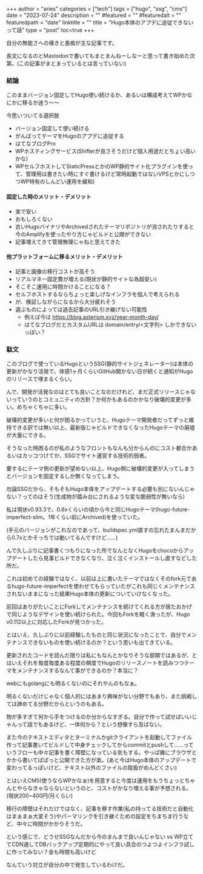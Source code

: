 +++
author = "aries"
categories = ["tech"]
tags = ["hugo", "ssg", "cms"]
date = "2023-07-24"
description = ""
#featured = ""
#featuredalt = ""
featuredpath = "date"
linktitle = ""
title = "Hugo本体のアプデに追従できないって話"
type = "post"
toc=true
+++

自分の無能さへの嘆きと愚痴が主な記事です。

長文になるのとMastodonで書いてもまとまんねーしなーと思って書き始めた次第。(この記事がまとまっているとは言っていない)

### 結論

このままバージョン固定してHugo使い続けるか、あるいは構成考えてWPかなにかに移るか迷う～～

今思いついてる選択肢
- バージョン固定して使い続ける
- がんばってテーマをHugoのアプデに追従する
- はてなブログPro
- WPホスティングサービス(Shifterが良さそうだけど個人用途だとちょい高いかな)
- WPセルフホストしてStaticPressとかのWP静的サイト化プラグインを使って、管理用は書きたい時にすぐ書けるけど常時起動ではないVPSとかにしつつWP特有のしんどい運用を緩和)

#### 固定した時のメリット・デメリット

- 楽で安い
- おもしろくない
- 古いHugoバイナリやArchivedされたテーマリポジトリが消されたりすると今のAmplifyを使ったやり方じゃビルドと公開ができない
- 記事増えてきて管理無理じゃねと思えてきた

#### 他プラットフォームに移るメリット・デメリット

- 記事と画像の移行コストが高そう
- リアルマネー固定費が増える(現状が静的サイトな為超安い)
- そこそこ運用に時間かけることになる？
- セルフホストするならちょっと楽しげなインフラを個人で考えられる
- が、検証しながらになるから大分疲れそう
- 選ぶものによっては過去記事のURL引き継げない可能性
  - 例えば今は https://blog.asterism.xyz/year-month-day/
  - はてなブログだとカスタムURLは domain/entry/<文字列> しかできないっぽい？

### 駄文

このブログで使っているHugoというSSG(静的サイトジェネレーター)は本体の更新がかなり活発で、体感1ヶ月くらいGitHub開かない日が続くと通知がHugoのリリースで埋まるくらい。

んで、開発が活発なのはとても良いことなのだけれど、まだ正式リリースじゃないっていうのとコミュニティの方針？か何かもあるのかかなり破壊的変更が多い。めちゃくちゃに多い。

破壊的変更が多いと何が困るかっていうと、Hugoテーマ開発者だってずっと維持できる訳では無い以上、最新版じゃビルドできなくなったHugoテーマの廃墟が大量にできる。

そうなった時困るのが私のようなフロントもなんも分からんのにコスト都合かあるいはカッコつけてか、SSGでサイト運営する技術的弱者。

要するにテーマ側の更新が望めない以上、Hugo側に破壊的変更が入ってしまうとバージョンを固定するしか無くなってしまう。

勿論SSGだから、そもそもHugo本体をアップデートする必要も別にないんじゃない？ってのはそう(生成物が踏み台にされるような変な脆弱性が無いなら)

私は現状v0.93.3で、0.6xくらいの頃から今と同じHugoテーマ(hugo-future-imperfect-slim。1年くらい前にArchived)を使っていた。

(手元のバージョンがこれなのであって、buildspec.yml直すの忘れたまんまだから0.7xとかそっちでは動いてるんですけど……)

んで久しぶりに記事書くつもりになった所でなんとなくHugoをchocoからアップデートしたら見事ビルドできなくなり、泣く泣くインストールし直すなどした所だ。

これは初めての経験ではなく、以前は上に書いたテーマではなくそのfork元であるhugo-future-imperfectを使わせてもらっていたがこれも同じくメンテナンスされないままになった結果Hugo本体の更新についていけなくなった。

前回はありがたいことにForkしてメンテナンスを続けてくれる方が居たおかげで同じようなデザインを使い続けられた。今回もForkを軽く漁ったが、Hugo v0.112以上に対応したForkが見つかった。

とはいえ、久しぶりに以前経験したものと同じ状況になったことで、自分でメンテナンスできないものを使い続けるのか？という思いも出てきている。

更新されたコードを読んだ限りは私にもなんとかなりそうな部類ではあるが、とはいえそれを毎度毎度ある程度の頻度でHugoのリリースノートを読みつつテーマをメンテナンスするなんて事ができるのか？本当に？

webにもgolangにも明るくないのにそれやんのもなぁ。

明るくないだけじゃなく個人的にはあまり興味がない分野でもあり、また挑戦しては諦めてる分野だからというのもある。

物が多すぎて何から手をつけるのか分からなすぎる。自分で作って試せばいいじゃんって話でもあるけど、一体何から？という想像すら及ばない。

また今のテキストエディタとターミナルかgitクライアントを起動してファイル作って記事書いてビルドして中身チェックしてからcommitとpushして……っていうフローも中々記事を書く障壁になっている気もする。やっぱ雑にブラウザとかから書いてぱぱっと公開できた方が楽。(あと今はHugo本体のアップデートで変わってるっぽいけど、テキスト以外のファイルの取扱がめんどくさい)

とはいえCMS(使うならWPかなぁ)を用意すると今度は運用をもうちょっとちゃんとやらなきゃならないというのと、コストがかなり増える事が予想される。(現状200~400円/月くらい)

移行の障壁はそれだけではなく、記事を移す作業(私の持ってる技術だと自動化はまぁまぁ大変そう)やパーマリンクを引き継ぐための設定をちまちま行うなど、中々に時間がかかりそうだ。

という感じで、どうせSSGなんだから今のまんまで良いんじゃない vs WP立ててCDN通してDBバックアップ定期的にやって良い具合のつよつよインフラ試しに作ってみない？金も時間も高いけど

なんていう対立が自分の中で発生しているわけだ。
